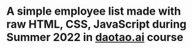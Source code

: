 ﻿# A simple employee list made with raw HTML, CSS, JavaScript during Summer 2022 in [daotao.ai](https://daotao.ai/) course
